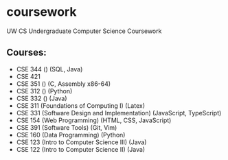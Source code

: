 # coursework

UW CS Undergraduate Computer Science Coursework

## Courses:
- CSE 344 () (SQL, Java)
- CSE 421
- CSE 351 () (C, Assembly x86-64)
- CSE 312 () (Python)
- CSE 332 () (Java)
- CSE 311 (Foundations of Computing I) (Latex)
- CSE 331 (Software Design and Implementation) (JavaScript, TypeScript)
- CSE 154 (Web Programming) (HTML, CSS, JavaScript)
- CSE 391 (Software Tools) (Git, Vim)
- CSE 160 (Data Programming) (Python)
- CSE 123 (Intro to Computer Science III) (Java)
- CSE 122 (Intro to Computer Science II) (Java)


